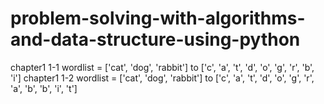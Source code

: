# problem-solving-with-algorithms-and-data-structure-using-python
chapter1 1-1
wordlist = ['cat', 'dog', 'rabbit'] to ['c', 'a', 't', 'd', 'o', 'g', 'r', 'b', 'i']
chapter1 1-2
wordlist = ['cat', 'dog', 'rabbit'] to ['c', 'a', 't', 'd', 'o', 'g', 'r', 'a', 'b', 'b', 'i', 't']

